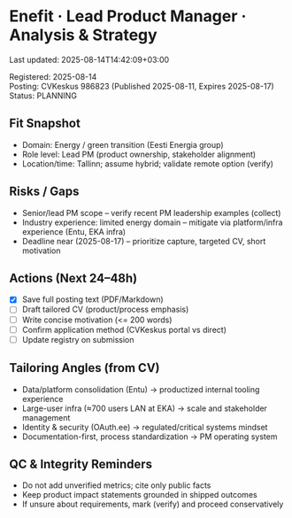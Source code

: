# Enefit · Lead Product Manager · Analysis & Strategy

Last updated: 2025-08-14T14:42:09+03:00

Registered: 2025-08-14  
Posting: CVKeskus 986823 (Published 2025-08-11, Expires 2025-08-17)  
Status: PLANNING

## Fit Snapshot

- Domain: Energy / green transition (Eesti Energia group)
- Role level: Lead PM (product ownership, stakeholder alignment)
- Location/time: Tallinn; assume hybrid; validate remote option (verify)

## Risks / Gaps

- Senior/lead PM scope – verify recent PM leadership examples (collect)
- Industry experience: limited energy domain – mitigate via platform/infra experience (Entu, EKA infra)
- Deadline near (2025-08-17) – prioritize capture, targeted CV, short motivation

## Actions (Next 24–48h)

- [x] Save full posting text (PDF/Markdown)
- [ ] Draft tailored CV (product/process emphasis)
- [ ] Write concise motivation (<= 200 words)
- [ ] Confirm application method (CVKeskus portal vs direct)
- [ ] Update registry on submission

## Tailoring Angles (from CV)

- Data/platform consolidation (Entu) → productized internal tooling experience
- Large-user infra (≈700 users LAN at EKA) → scale and stakeholder management
- Identity & security (OAuth.ee) → regulated/critical systems mindset
- Documentation-first, process standardization → PM operating system

## QC & Integrity Reminders

- Do not add unverified metrics; cite only public facts
- Keep product impact statements grounded in shipped outcomes
- If unsure about requirements, mark (verify) and proceed conservatively
